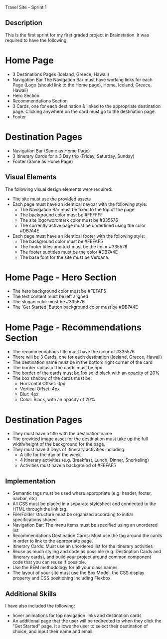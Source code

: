 Travel Site - Sprint 1

## Description
This is the first sprint for my first graded project in Brainstation. It was required to have the following: 

# Home Page
- 3 Destinations Pages (Iceland, Greece, Hawaii)
- Navigation Bar
The Navigation Bar must have working links for each Page (Logo (should link to the Home page), Home, Iceland, Greece, Hawaii)
- Hero Section
- Recommendations Section
- 3 Cards, one for each destination & linked to the appropriate destination page. Clicking anywhere on the card must go to the destination page.
- Footer
# Destination Pages
- Navigation Bar (Same as Home Page)
- 3 Itinerary Cards for a 3 Day trip (Friday, Saturday, Sunday)
- Footer (Same as Home Page)

## Visual Elements
The following visual design elements were required: 

- The site must use the provided assets
- Each page must have an identical navbar with the following style:
    - The Navigation Bar must be fixed to the top of the page
    - The background color must be #FFFFFF
    - The site logo/wordmark color must be #335576
    - The currently active page must be underlined using the color #DB7A4E
- Each page must have an identical footer with the following style:
    - The background color must be #FEFAF5
    - The footer titles and text must be the color #335576
    - The footer subtitles must be the color #DB7A4E
    - The base font for the site must be Verdana.

# Home Page - Hero Section
- The hero background color must be #FEFAF5
- The text content must be left aligned
- The slogan color must be #335576
- The ‘Get Started’ Button background color must be #DB7A4E

# Home Page - Recommendations Section
- The recommendations title must have the color of #335576
- There will be 3 Cards, one for each destination (Iceland, Greece, Hawaii)
- The destination name must be in the bottom right corner of the card
- The border radius of the cards must be 5px
- The border of the cards must be 1px solid black with an opacity of 20%
- The box shadow of the cards must be:
    - Horizontal Offset: 0px
    - Vertical Offset: 4px
    - Blur: 4px
    - Color: Black, with an opacity of 20%

# Destination Pages
- They must have a title with the destination name
- The provided image asset for the destination must take up the full width/height of the background for the page.
- They must have 3 Days of Itinerary activities including:
    - A title for the day of the week
    - 4 Itinerary activities (e.g. Breakfast, Lunch, Dinner, Snorkeling)
    - Activities must have a background of #FEFAF5

## Implementation
- Semantic tags must be used where appropriate (e.g. header, footer, navbar, etc)
- All CSS must be placed in a separate stylesheet and connected to the HTML through the link tag.
- File/Folder structure must be organized according to initial specifications shared
- Navigation Bar: The menu items must be specified using an unordered list
- Recommendations Destination Cards: Must use the <a> tag around the cards in order to link to the appropriate page.
- Itinerary Cards: Must use an unordered list for the itinerary activities
- Reuse as much styling and code as possible (e.g. Destination Cards and Itinerary cards), and build your project around common component code that you can reuse if possible.
- Use the BEM methodology for all your class names.
- The layout of your site must use the Box Model, the CSS display property and CSS positioning including Flexbox. 

## Additional Skills

I have also included the following:
- hover animations for top navigation links and destination cards
- An additional page that the user will be redirected to when they click the "Get Started" page. It allows the user to select their destination of choice, and input their name and email.


